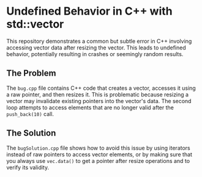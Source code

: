 # Undefined Behavior in C++ with std::vector

This repository demonstrates a common but subtle error in C++ involving accessing vector data after resizing the vector. This leads to undefined behavior, potentially resulting in crashes or seemingly random results.

## The Problem
The `bug.cpp` file contains C++ code that creates a vector, accesses it using a raw pointer, and then resizes it.  This is problematic because resizing a vector may invalidate existing pointers into the vector's data.  The second loop attempts to access elements that are no longer valid after the `push_back(10)` call.

## The Solution
The `bugSolution.cpp` file shows how to avoid this issue by using iterators instead of raw pointers to access vector elements, or by making sure that you always use `vec.data()` to get a pointer after resize operations and to verify its validity.